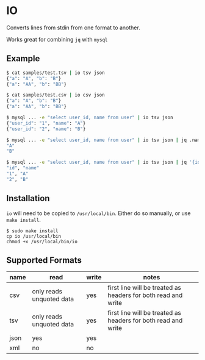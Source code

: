# IO

Converts lines from stdin from one format to another.

Works great for combining `jq` with `mysql`

## Example

```bash
$ cat samples/test.tsv | io tsv json
{"a": "A", "b": "B"}
{"a": "AA", "b": "BB"}

$ cat samples/test.csv | io csv json
{"a": "A", "b": "B"}
{"a": "AA", "b": "BB"}

$ mysql ... -e "select user_id, name from user" | io tsv json
{"user_id": "1", "name": "A"}
{"user_id": "2", "name": "B"}

$ mysql ... -e "select user_id, name from user" | io tsv json | jq .name
"A"
"B"

$ mysql ... -e "select user_id, name from user" | io tsv json | jq '{id:.user_id, name}' | ./io json csv
"id", "name"
"1", "A"
"2", "B"
```

## Installation

`io` will need to be copied to `/usr/local/bin`. Either do so manually, or use `make install`.

```
$ sudo make install
cp io /usr/local/bin
chmod +x /usr/local/bin/io
```

## Supported Formats

| name | read | write | notes |
|---|---|---|---|
| csv | only reads unquoted data | yes | first line will be treated as headers for both read and write
| tsv | only reads unquoted data | yes | first line will be treated as headers for both read and write
| json | yes | yes |
| xml | no | no | 

